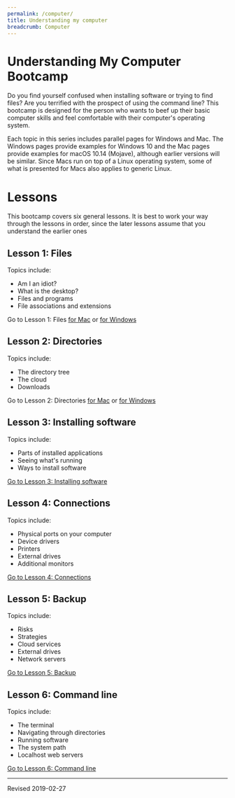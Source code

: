 ```yaml
---
permalink: /computer/
title: Understanding my computer
breadcrumb: Computer
---
```


# Understanding My Computer Bootcamp

Do you find yourself confused when installing software or trying to find files? Are you terrified with the prospect of using the command line? This bootcamp is designed for the person who wants to beef up their basic computer skills and feel comfortable with their computer's operating system.  

Each topic in this series includes parallel pages for Windows and Mac.  The Windows pages provide examples for Windows 10 and the Mac pages provide examples for macOS 10.14 (Mojave), although earlier versions will be similar.  Since Macs run on top of a Linux operating system, some of what is presented for Macs also applies to generic Linux.

# Lessons

This bootcamp covers six general lessons.  It is best to work your way through the lessons in order, since the later lessons assume that you understand the earlier ones

## Lesson 1: Files

Topics include:
- Am I an idiot?
- What is the desktop?
- Files and programs
- File associations and extensions

Go to Lesson 1: Files [for Mac](files-mac/) or [for Windows](files-windows/)

## Lesson 2: Directories

Topics include:
- The directory tree
- The cloud
- Downloads

Go to Lesson 2: Directories [for Mac](directories-mac/) or [for Windows](directories-windows/)

## Lesson 3: Installing software

Topics include:
- Parts of installed applications
- Seeing what's running
- Ways to install software

[Go to Lesson 3: Installing software](installation)

## Lesson 4: Connections

Topics include:
- Physical ports on your computer
- Device drivers
- Printers
- External drives
- Additional monitors

[Go to Lesson 4: Connections](connections)

## Lesson 5: Backup

Topics include:
- Risks
- Strategies
- Cloud services
- External drives
- Network servers

[Go to Lesson 5: Backup](backup)

## Lesson 6: Command line

Topics include:
- The terminal
- Navigating through directories
- Running software
- The system path
- Localhost web servers

[Go to Lesson 6: Command line](command)

----
Revised 2019-02-27
